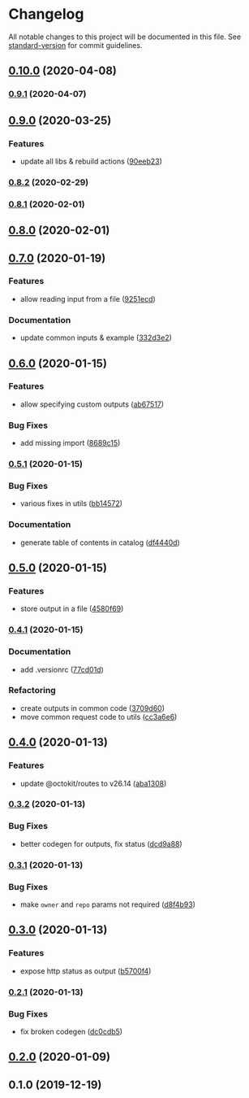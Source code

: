# Changelog

All notable changes to this project will be documented in this file. See [standard-version](https://github.com/conventional-changelog/standard-version) for commit guidelines.

## [0.10.0](https://github.com/maxkomarychev/octions/compare/v0.9.1...v0.10.0) (2020-04-08)

### [0.9.1](https://github.com/maxkomarychev/octions/compare/v0.9.0...v0.9.1) (2020-04-07)

## [0.9.0](https://github.com/maxkomarychev/octions/compare/v0.8.2...v0.9.0) (2020-03-25)


### Features

* update all libs & rebuild actions ([90eeb23](https://github.com/maxkomarychev/octions/commit/90eeb23f3557e3e38ade509fe9fb1ec16170590f))

### [0.8.2](https://github.com/maxkomarychev/octions/compare/v0.8.1...v0.8.2) (2020-02-29)

### [0.8.1](https://github.com/maxkomarychev/octions/compare/v0.8.0...v0.8.1) (2020-02-01)

## [0.8.0](https://github.com/maxkomarychev/octions/compare/v0.7.0...v0.8.0) (2020-02-01)

## [0.7.0](https://github.com/maxkomarychev/octions/compare/v0.6.0...v0.7.0) (2020-01-19)


### Features

* allow reading input from a file ([9251ecd](https://github.com/maxkomarychev/octions/commit/9251ecd1de3ab54ec9a2762591c8e051e5564dfc))


### Documentation

* update common inputs & example ([332d3e2](https://github.com/maxkomarychev/octions/commit/332d3e251cca6d9084f7a7d4845c6be866398ea8))

## [0.6.0](https://github.com/maxkomarychev/octions/compare/v0.5.1...v0.6.0) (2020-01-15)


### Features

* allow specifying custom outputs ([ab67517](https://github.com/maxkomarychev/octions/commit/ab6751724a60af029f76d6b8f1eddae7913c01af))


### Bug Fixes

* add missing import ([8689c15](https://github.com/maxkomarychev/octions/commit/8689c1584e6bd47d9b23c55b2d1a4f56206bf260))

### [0.5.1](https://github.com/maxkomarychev/octions/compare/v0.5.0...v0.5.1) (2020-01-15)


### Bug Fixes

* various fixes in utils ([bb14572](https://github.com/maxkomarychev/octions/commit/bb14572b63ce918576a0864b5944d38ce25d8059))


### Documentation

* generate table of contents in catalog ([df4440d](https://github.com/maxkomarychev/octions/commit/df4440d0715fb93c2117e6e37cb23b6a05df58c5))

## [0.5.0](https://github.com/maxkomarychev/octions/compare/v0.4.1...v0.5.0) (2020-01-15)


### Features

* store output in a file ([4580f69](https://github.com/maxkomarychev/octions/commit/4580f6966f47c3b988f3d8ce6fbdedf23a5d0e8d))

### [0.4.1](https://github.com/maxkomarychev/octions/compare/v0.4.0...v0.4.1) (2020-01-15)


### Documentation

* add .versionrc ([77cd01d](https://github.com/maxkomarychev/octions/commit/77cd01d662de2bf0edf7227615d32705beb7b84a))


### Refactoring

* create outputs in common code ([3709d60](https://github.com/maxkomarychev/octions/commit/3709d6079f6f5497f1e1c46a4ac58e4a3307df29))
* move common request code to utils ([cc3a6e6](https://github.com/maxkomarychev/octions/commit/cc3a6e6041f44a4f8fe16dd2ae5cfd8304de4a83))

## [0.4.0](https://github.com/maxkomarychev/octions/compare/v0.3.2...v0.4.0) (2020-01-13)


### Features

* update @octokit/routes to v26.14 ([aba1308](https://github.com/maxkomarychev/octions/commit/aba13083f007160cab87a13bc65675a96502cd7f))

### [0.3.2](https://github.com/maxkomarychev/octions/compare/v0.3.1...v0.3.2) (2020-01-13)


### Bug Fixes

* better codegen for outputs, fix status ([dcd9a88](https://github.com/maxkomarychev/octions/commit/dcd9a8886a36cec1e7bb24aad420983a7e34c68f))

### [0.3.1](https://github.com/maxkomarychev/octions/compare/v0.3.0...v0.3.1) (2020-01-13)


### Bug Fixes

* make `owner` and `repo` params not required ([d8f4b93](https://github.com/maxkomarychev/octions/commit/d8f4b93bfcd5229d09bde9c6579e98e094570732))

## [0.3.0](https://github.com/maxkomarychev/octions/compare/v0.2.1...v0.3.0) (2020-01-13)


### Features

* expose http status as output ([b5700f4](https://github.com/maxkomarychev/octions/commit/b5700f4961632b7b0fb391816736ff168ab23948))

### [0.2.1](https://github.com/maxkomarychev/octions/compare/v0.2.0...v0.2.1) (2020-01-13)


### Bug Fixes

* fix broken codegen ([dc0cdb5](https://github.com/maxkomarychev/octions/commit/dc0cdb575cacd0f5af925c45a3d8ff724f144be5))

## [0.2.0](https://github.com/maxkomarychev/octions/compare/v0.1.0...v0.2.0) (2020-01-09)

## 0.1.0 (2019-12-19)
